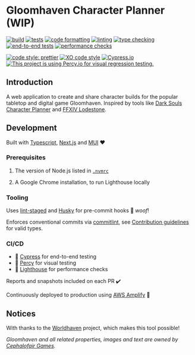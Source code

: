 # Gloomhaven Character Planner (WIP)

[![build](https://github.com/ceva24/gloomhaven-character-planner/actions/workflows/build.yml/badge.svg)](https://github.com/ceva24/gloomhaven-character-planner/actions/workflows/build.yml)
[![tests](https://github.com/ceva24/gloomhaven-character-planner/actions/workflows/test.yml/badge.svg)](https://github.com/ceva24/gloomhaven-character-planner/actions/workflows/test.yml)
[![code formatting](https://github.com/ceva24/gloomhaven-character-planner/actions/workflows/check-format.yml/badge.svg)](https://github.com/ceva24/gloomhaven-character-planner/actions/workflows/check-format.yml)
[![linting](https://github.com/ceva24/gloomhaven-character-planner/actions/workflows/lint.yml/badge.svg)](https://github.com/ceva24/gloomhaven-character-planner/actions/workflows/lint.yml)
[![type checking](https://github.com/ceva24/gloomhaven-character-planner/actions/workflows/check-types.yml/badge.svg)](https://github.com/ceva24/gloomhaven-character-planner/actions/workflows/check-types.yml)
[![end-to-end tests](https://github.com/ceva24/gloomhaven-character-planner/actions/workflows/e2e-test.yml/badge.svg)](https://github.com/ceva24/gloomhaven-character-planner/actions/workflows/e2e-test.yml)
[![performance checks](https://github.com/ceva24/gloomhaven-character-planner/actions/workflows/performance-checks.yml/badge.svg)](https://github.com/ceva24/gloomhaven-character-planner/actions/workflows/performance-checks.yml)

[![code style: prettier](https://img.shields.io/badge/code_style-prettier-ff69b4.svg)](https://github.com/prettier/prettier)
[![XO code style](https://img.shields.io/badge/code_style-XO-5ed9c7.svg)](https://github.com/xojs/xo)
[![Cypress.io](https://img.shields.io/badge/tested%20with-Cypress-04C38E.svg)](https://www.cypress.io)
[![This project is using Percy.io for visual regression testing.](https://percy.io/static/images/percy-badge.svg)](https://percy.io/788e43c2/gloomhaven-character-planner/)

## Introduction

A web application to create and share character builds for the popular tabletop and digital game Gloomhaven. Inspired by tools like [Dark Souls Character Planner](https://soulsplanner.com/darksouls) and [FFXIV Lodestone](https://na.finalfantasyxiv.com/lodestone/character/).

## Development

Built with [Typescript](https://www.typescriptlang.org), [Next.js](https://nextjs.org) and [MUI](https://mui.com/) ❤️

### Prerequisites

1. The version of Node.js listed in [`.nvmrc`](.nvmrc)

2. A Google Chrome installation, to run Lighthouse locally

### Tooling

Uses [lint-staged](https://github.com/okonet/lint-staged) and [Husky](https://typicode.github.io/husky/) for pre-commit hooks 🐶 _woof_!

Enforces conventional commits via [commitlint](https://github.com/conventional-changelog/commitlint), see [Contribution guidelines](docs/CONTRIBUTING.md) for valid types.

### CI/CD

-   🌳 [Cypress](https://dashboard.cypress.io/projects/zbs72n) for end-to-end testing
-   🦔 [Percy](https://percy.io/788e43c2/gloomhaven-character-planner) for visual testing
-   🚦 [Lighthouse](https://github.com/GoogleChrome/lighthouse-ci) for performance checks

Reports and snapshots included on each PR ✔️

Continuously deployed to production using [AWS Amplify](https://aws.amazon.com/amplify) 🚀

## Notices

With thanks to the [Worldhaven](https://github.com/any2cards/worldhaven) project, which makes this tool possible!

_Gloomhaven and all related properties, images and text are owned by [Cephalofair Games](https://cephalofair.com)._
